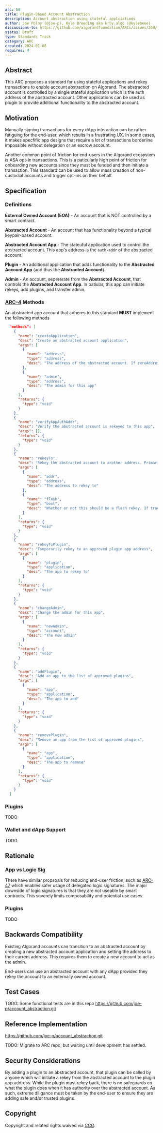 ```yaml
---
arc: 58
title: Plugin-Based Account Abstraction
description: Account abstraction using stateful applciations
author: Joe Polny (@joe-p), Kyle Breeding aka krby.algo (@kylebeee)
discussions-to: https://github.com/algorandfoundation/ARCs/issues/269/files
status: Draft
type: Standards Track
category: ARC
created: 2024-01-08
requires: 4
---
```


## Abstract
This ARC proposes a standard for using stateful applications and rekey transactions to enable account abstraction on Algorand. The abstracted account is controlled by a single stateful application which is the auth address of the abstracted account. Other applications can be used as plugin to provide additional functionality to the abstracted account.

## Motivation
Manually signing transactions for every dApp interaction can be rather fatiguing for the end-user, which results in a frustrating UX. In some cases, it makes specfific app designs that require a lot of transactions borderline impossible without delegation or an escrow account.

Another common point of friction for end-users in the Algorand ecosystem is ASA opt-in transactions. This is a paticularly high point of friction for onboarding new accounts since they must be funded and then initiate a transaction. This standard can be used to allow mass creation of non-custodial accounts and trigger opt-ins on their behalf.

## Specification

### Definitions
**External Owned Account (EOA)** - An account that is NOT controlled by a smart contract.

**Abstracted Account** - An account that has functionality beyond a typical keypair-based account.

**Abstracted Account App** - The stateuful application used to control the abstracted account. This app's address is the `auth-addr` of the abstracted account.

**Plugin** - An additional application that adds functionality to the **Abstracted Account App** (and thus the **Abstracted Account**).

**Admin** - An account, sepererate from the **Abstracted Account**, that controls the **Abstracted Account App**. In patiular, this app can initiate rekeys, add plugins, and transfer admin.


### [ARC-4](./arc-0004.md) Methods

An abstracted app account that adheres to this standard **MUST** implement the following methods

```json
  "methods": [
    {
      "name": "createApplication",
      "desc": "Create an abstracted account application",
      "args": [
        {
          "name": "address",
          "type": "address",
          "desc": "The address of the abstracted account. If zeroAddress, then the address of the contract account will be used"
        },
        {
          "name": "admin",
          "type": "address",
          "desc": "The admin for this app"
        }
      ],
      "returns": {
        "type": "void"
      }
    },
    {
      "name": "verifyAppAuthAddr",
      "desc": "Verify the abstracted account is rekeyed to this app",
      "args": [],
      "returns": {
        "type": "void"
      }
    },
    {
      "name": "rekeyTo",
      "desc": "Rekey the abstracted account to another address. Primarily useful for rekeying to an EOA.",
      "args": [
        {
          "name": "addr",
          "type": "address",
          "desc": "The address to rekey to"
        },
        {
          "name": "flash",
          "type": "bool",
          "desc": "Whether or not this should be a flash rekey. If true, the rekey back to the app address must done in the same txn group as this call"
        }
      ],
      "returns": {
        "type": "void"
      }
    },
    {
      "name": "rekeyToPlugin",
      "desc": "Temporarily rekey to an approved plugin app address",
      "args": [
        {
          "name": "plugin",
          "type": "application",
          "desc": "The app to rekey to"
        }
      ],
      "returns": {
        "type": "void"
      }
    },
    {
      "name": "changeAdmin",
      "desc": "Change the admin for this app",
      "args": [
        {
          "name": "newAdmin",
          "type": "account",
          "desc": "The new admin"
        }
      ],
      "returns": {
        "type": "void"
      }
    },
    {
      "name": "addPlugin",
      "desc": "Add an app to the list of approved plugins",
      "args": [
        {
          "name": "app",
          "type": "application",
          "desc": "The app to add"
        }
      ],
      "returns": {
        "type": "void"
      }
    },
    {
      "name": "removePlugin",
      "desc": "Remove an app from the list of approved plugins",
      "args": [
        {
          "name": "app",
          "type": "application",
          "desc": "The app to remove"
        }
      ],
      "returns": {
        "type": "void"
      }
    }
  ]
```

### Plugins
TODO

### Wallet and dApp Support
TODO

## Rationale

### App vs Logic Sig
There have similar propsoals for reducing end-user friction, such as [ARC-47](./arc-0047.md) which enables safer usage of delegated logic signatures. The major downside of logic signatures is that they are not useable by smart contracts. This severely limits composability and potential use cases.

### Plugins
TODO

## Backwards Compatibility
Existing Algorand accounts can transition to an abstracted account by creating a new abstracted account application and setting the address to their current address. This requires them to create a new account to act as the admin.

End-users can use an abstracted account with any dApp provided they rekey the account to an externally owned account.

## Test Cases

TODO: Some functional tests are in this repo https://github.com/joe-p/account_abstraction.git

## Reference Implementation
https://github.com/joe-p/account_abstraction.git

TODO: Migrate to ARC repo, but waiting until development has settled.

## Security Considerations
By adding a plugin to an abstracted account, that plugin can be called by anyone which will initiate a rekey from the abstracted account to the plugin app address. While the plugin must rekey back, there is no safeguards on what the plugin does when it has authority over the abstracted account. As such, extreme diligance must be taken by the end-user to ensure they are adding safe and/or trusted plugins.

## Copyright
Copyright and related rights waived via <a href="https://creativecommons.org/publicdomain/zero/1.0/">CCO</a>.
